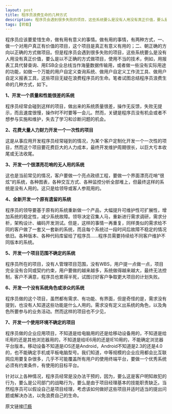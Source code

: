 ```yaml
---
layout: post
title: 程序员浪费生命的几种方式
description: 程序员会遇到很多失败的项目，这些系统要么是没有人用没有真正价值，要么是以不正确的方式做项目，使用不当的技术，例如，用报表工具代替查询、用ESB企业总线当作海量数据传输用，或者做一些没有实际用途的功能，如做一个万能的用户自定义查询系统、做用户自定义工作流工具、做用户自定义报表工具，这些项目无疑在浪费程序员的生命。笔者试图总结程序员浪费生命的几种方式
tags: [转载]
---
```


程序员应该要爱惜生命，做有用有意义的事情。做有用的事情，有两种方式，一、做一个对用户真正有价值的项目，这个项目是真正有意义有用的；二、朝正确的方向以正确的方式做项目。但是程序员会遇到很多失败的项目，这些系统要么是没有人用没有真正价值，要么是以不正确的方式做项目，使用不当的技术，例如，用报表工具代替查询、用ESB企业总线当作海量数据传输用，或者做一些没有实际用途的功能，如做一个万能的用户自定义查询系统、做用户自定义工作流工具、做用户自定义报表工具，这些项目无疑在浪费程序员的生命。笔者试图总结程序员浪费生命的几种方式，如下。

**1、开发一个质量和性能很差的系统**

程序员经常会碰到这样的项目，做出来的系统质量很差，操作无反馈，失败无提示，而且速度很慢，操作时不时要等一会儿。然而，关键是程序员没有机会或者不想参与实施和维护，失去了学习和诊断问题的机会。

**2、花费大量人力财力开发一个一次性的项目**

这是从事应用开发程序员经常碰到的情况，为某个客户定制化开发一个一次性的项目，然而这个项目要花费巨大的人力成本，最终开发维护周期很长，以巨大亏本收尾或无法收尾。

**3、开发一个很漂亮花哨的无人用的系统**

这也是当前常见的情况，客户要做一个亮点政绩工程，要做一个界面漂亮花哨“很炫”的系统，各种图表，各种交互方式、各种监控分析全部堆上，但最终这样的系统是没有人用的。这只是给领导或客人参观用的。

**4、全新开发一个原有遗留的系统**

程序员的领导要基于原有的系统重新做一个产品，大幅提升可维护性可扩展性，增加系统的稳定性，减少系统故障。领导决定召集人马，重新进行需求调研，需求分析，架构设计、编码开发测试。但是，这样的事情一再重复，同样类似的需求给不同的客户做了一套又一套新的系统，而且每个系统过一段时间后故障不稳定的情况依旧。各种版本、各种代码库留给了程序员......程序员需要持续给不同客户维护不同版本的系统。

**5、开发一个项目范围不确定的系统**

程序员所在的项目，没有人管理项目范围，没有WBS，用户提一点做一点，项目完全没有合同或契约约束，用户要做的越来越多，系统做得越来越大，最终无法控制，客户不满意，程序员也累得半死，试图讨好客户争取更大项目的计划失败。

**6、开发一个没有系统角色或涉众的系统**

程序员做的这个项目，虽然都有需求、有功能、有界面，但是奇怪的是，需求没有提到，也没有人知道这些功能是什么人用的。需求没有定义出系统的角色，以及角色所要参与的业务活动。然而这样的项目也不少见，

**7、开发一个使用环境不确定的项目**

程序员做的企业应用项目，不知道是给电脑用的还是给移动设备用的，不知道是给IE用的还是其他浏览器用的，不知道是给IE6用的还是IE10用的，不能确定浏览器平台版本。移动设备不知道是iOS还是Android，Android不知道是2.3的还是4.0的，也不能确定手机或平板电脑型号。我们知道，中等规模的企业应用都会比互联网应用要复杂很多，几乎不可能覆盖所有用户的使用终端平台，要做一个优秀系统必须有约束条件，有使用的目标平台。

针对以上各种情况，程序员经常是没办法干预的，因为，要么这是客户明知故犯的行为，要么是公司部门的战略行为，要么是由于项目经理基本的技能职责缺乏。当然程序员可以假设自己是项目经理，考虑该如何做好这些项目并适时适当的提出问题或解决办法，以免浪费自己的生命。

原文链接[IT瘾](http://itindex.net/blog/2013/11/27/1385565840000.html)